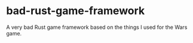 # bad-rust-game-framework
A very bad Rust game framework based on the things I used for the Wars game.
